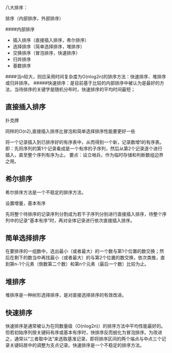 八大排序：

排序（内部排序，外部排序）

####内部排序
 - 插入排序（直接插入排序，希尔排序）
 - 选择排序（简单选择排序，堆排序）
 - 交换排序（冒泡排序，快速排序）
 - 归并排序
 - 基数排序

####当n较大，则应采用时间复杂度为O(nlog2n)的排序方法：快速排序、堆排序或归并排序。
#####快速排序：是目前基于比较的内部排序中被认为是最好的方法，当待排序的关键字是随机分布时，快速排序的平均时间最短；

## 直接插入排序

扑克牌

同样的O(n2),直接插入排序比冒泡和简单选择排序性能要更好一些

将一个记录插入到已排序好的有序表中，从而得到一个新，记录数增1的有序表。即：先将序列的第1个记录看成是一个有序的子序列，然后从第2个记录逐个进行插入，直至整个序列有序为止。
要点：设立哨兵，作为临时存储和判断数组边界之用。

## 希尔排序

希尔排序方法是一个不稳定的排序方法。

设置增量，基本有序

先将整个待排序的记录序列分割成为若干子序列分别进行直接插入排序，待整个序列中的记录“基本有序”时，再对全体记录进行依次直接插入排序。

## 简单选择排序

在要排序的一组数中，选出最小（或者最大）的一个数与第1个位置的数交换；然后在剩下的数当中再找最小（或者最大）的与第2个位置的数交换，依次类推，直到第n-1个元素（倒数第二个数）和第n个元素（最后一个数）比较为止。

## 堆排序

堆排序是一种树形选择排序，是对直接选择排序的有效改进。

## 快速排序

快速排序是通常被认为在同数量级（O(nlog2n)）的排序方法中平均性能最好的。但若初始序列按关键码有序或基本有序时，快排序反而蜕化为冒泡排序。为改进之，通常以“三者取中法”来选取基准记录，即将排序区间的两个端点与中点三个记录关键码居中的调整为支点记录。快速排序是一个不稳定的排序方法。
